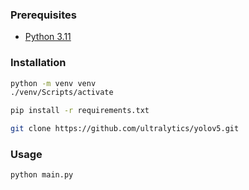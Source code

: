 ### Prerequisites

- [Python 3.11](https://www.python.org/downloads/release/python-3119/)

### Installation

```bash
python -m venv venv
./venv/Scripts/activate
```

```bash
pip install -r requirements.txt
```

```bash
git clone https://github.com/ultralytics/yolov5.git
```

### Usage

```bash
python main.py
```